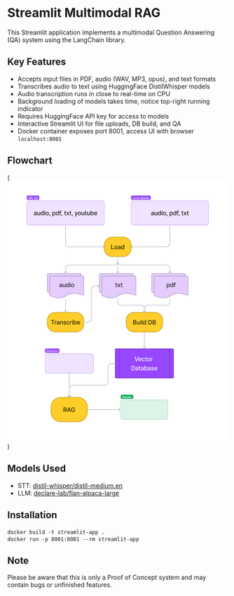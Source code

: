 # Streamlit Multimodal RAG 

This Streamlit application implements a multimodal Question Answering (QA) system using the LangChain library.

## Key Features

- Accepts input files in PDF, audio (WAV, MP3, opus), and text formats
- Transcribes audio to text using HuggingFace DistilWhisper models
- Audio transcription runs in close to real-time on CPU 
- Background loading of models takes time, notice top-right running indicator  
- Requires HuggingFace API key for access to models
- Interactive Streamlit UI for file uploads, DB build, and QA
- Docker container exposes port 8001, access UI with browser `localhost:8001`

## Flowchart

(![Streamlit Multimodal RAG flowchart](<Multimodal RAG.png>))

## Models Used

- STT: [distil-whisper/distil-medium.en](https://huggingface.co/distil-whisper/distil-medium.en)
- LLM: [declare-lab/flan-alpaca-large](https://huggingface.co/declare-lab/flan-alpaca-large)


## Installation

```
docker build -t streamlit-app .
docker run -p 8001:8001 --rm streamlit-app
```

## Note
Please be aware that this is only a Proof of Concept system and 
may contain bugs or unfinished features.
